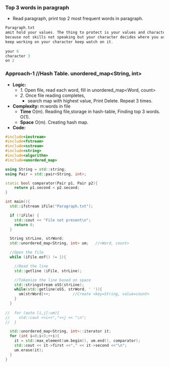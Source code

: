 ### Top 3 words in paragraph
- Read paragraph, print top 2 most frequent words in paragraph.
```c
Paragraph.txt
amit hold your values. The thing to protect is your values and character. Keep building your character 
because not skills not speaking but your character decides where you are in your life. Got it amit, now 
keep working on your character keep watch on it.
  
your 6
character 3
on 2  
```

### Approach-1  //Hash Table. unordered_map<String, int>
- **Logic:**
  - *1.* Open file, read each word, fill in unordered_map<Word, count>
  - *2.* Once file reading completes, 
    - search map with highest value, Print Delete. Repeat 3 times.
- **Complexity:** m:words in file
  - **Time** O(m). Reading file,storage in hash-table, Finding top 3 words. O(1).
  - **Space** O(m). Creating hash map.
- **Code:**  
```c++
#include<iostream>
#include<fstream>
#include<sstream>
#include<string>
#include<algorithm>
#include<unordered_map>

using String = std::string;
using Pair = std::pair<String, int>;

static bool comparator(Pair p1, Pair p2){
    return p1.second < p2.second;
}

int main(){
  std::ifstream iFile("Paragraph.txt");

  if (!iFile) {
    std::cout << "File not present\n";
    return 0;
  }

  String strLine, strWord;
  std::unordered_map<String, int> um;   //<Word, count>

  //Open the file
  while (iFile.eof() != 1){

    //Read the line
    std::getline (iFile, strLine);

    //Tokenize the line based on space
    std::stringstream oSS(strLine);
    while(std::getline(oSS, strWord, ' ')){
      um[strWord]++;          //Create <key=String, value=count>
    }
  }
  
//  for (auto [i,j]:um){
//    std::cout <<i<<","<<j << "\n";
//  }

  std::unordered_map<String, int>::iterator it;
  for (int i=0;i<3;++i){
    it = std::max_element(um.begin(), um.end(), comparator);
    std::cout << it->first <<"," << it->second <<"\n";
    um.erase(it);
  }
}  
```
